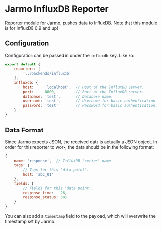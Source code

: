 # Jarmo InfluxDB Reporter
Reporter module for [Jarmo](https://github.com/N4SJAMK/jarmo), pushes data to
InfluxDB. Note that this module is for InfluxDB 0.9 and up!

## Configuration
Configuration can be passed in under the `influxdb` key. Like so:

```javascript
export default {
	reporters: [
		'../backends/influxdb'
	],
	influxdb: {
		host:     'localhost',  // Host of the InfluxDB server.
		port:     8000,         // Port of the InfluxDB server.
		database: 'test',       // Database name.
		username: 'test',       // Username for basic authentication.
		password: 'test'        // Password for basic authentication.
	}
}
```

## Data Format
Since Jarmo expects JSON, the received data is actually a JSON object. In order
for this reporter to work, the data should be in the following format:

```javascript
{
	name: 'response',  // InfluxDB 'series' name.
	tags: {
		// Tags for this 'data point'.
		host: 'abc_01'
	},
	fields: {
		// Fields for this 'data point'.
		response_time:   26,
		response_status: 300
	}
}
```
You can also add a `timestamp` field to the payload, which will overwrite the
timestamp set by Jarmo.
